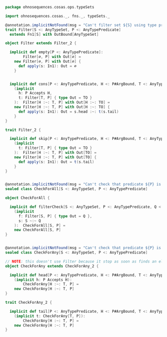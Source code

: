 
```scala
package ohnosequences.cosas.ops.typeSets

import ohnosequences.cosas._, fns._, typeSets._

@annotation.implicitNotFound(msg = "Can't filter set ${S} using type predicate ${P}")
trait Filter[S <: AnyTypeSet, P <: AnyTypePredicate]
  extends Fn1[S] with OutBound[AnyTypeSet]

object Filter extends Filter_2 {

  implicit def empty[P <: AnyTypePredicate]: 
        Filter[∅, P] with Out[∅] =
    new Filter[∅, P] with Out[∅] {
      def apply(s: In1): Out = ∅
    }


  implicit def cons[P <: AnyTypePredicate, H <: P#ArgBound, T <: AnyTypeSet, TO <: AnyTypeSet]
    (implicit 
      h: P Accepts H,
      t: Filter[T, P] { type Out = TO }
    ):  Filter[H :~: T, P] with Out[H :~: TO] =
    new Filter[H :~: T, P] with Out[H :~: TO] {
      def apply(s: In1): Out = s.head :~: t(s.tail)
    }
}

trait Filter_2 {

  implicit def skip[P <: AnyTypePredicate, H <: P#ArgBound, T <: AnyTypeSet, TO <: AnyTypeSet]
    (implicit 
      t: Filter[T, P] { type Out = TO }
    ):  Filter[H :~: T, P] with Out[TO] =
    new Filter[H :~: T, P] with Out[TO] {
      def apply(s: In1): Out = t(s.tail)
    }
}


@annotation.implicitNotFound(msg = "Can't check that predicate ${P} is true for every element of ${S}")
sealed class CheckForAll[S <: AnyTypeSet, P <: AnyTypePredicate]

object CheckForAll {

  implicit def filterCheck[S <: AnyTypeSet, P <: AnyTypePredicate, Q <: AnyTypeSet]
    (implicit 
      f: Filter[S, P] { type Out = Q },
      s: S ~:~ Q
    ):  CheckForAll[S, P] =
    new CheckForAll[S, P]
}


@annotation.implicitNotFound(msg = "Can't check that predicate ${P} is true for any element of ${S}")
sealed class CheckForAny[S <: AnyTypeSet, P <: AnyTypePredicate]

// NOTE: this doesn't use Filter because it stop as soon as finds an element accepted byt the predicate
object CheckForAny extends CheckForAny_2 {

  implicit def head[P <: AnyTypePredicate, H <: P#ArgBound, T <: AnyTypeSet]
    (implicit h: P Accepts H):
        CheckForAny[H :~: T, P] =
    new CheckForAny[H :~: T, P]
}

trait CheckForAny_2 {

  implicit def tail[P <: AnyTypePredicate, H <: P#ArgBound, T <: AnyTypeSet]
    (implicit t: CheckForAny[T, P]):
        CheckForAny[H :~: T, P] =
    new CheckForAny[H :~: T, P]
}

```




[test/scala/cosas/asserts.scala]: ../../../../../test/scala/cosas/asserts.scala.md
[test/scala/cosas/DenotationTests.scala]: ../../../../../test/scala/cosas/DenotationTests.scala.md
[test/scala/cosas/SubsetTypesTests.scala]: ../../../../../test/scala/cosas/SubsetTypesTests.scala.md
[test/scala/cosas/EqualityTests.scala]: ../../../../../test/scala/cosas/EqualityTests.scala.md
[test/scala/cosas/PropertyTests.scala]: ../../../../../test/scala/cosas/PropertyTests.scala.md
[test/scala/cosas/RecordTests.scala]: ../../../../../test/scala/cosas/RecordTests.scala.md
[test/scala/cosas/TypeSetTests.scala]: ../../../../../test/scala/cosas/TypeSetTests.scala.md
[test/scala/cosas/TypeUnionTests.scala]: ../../../../../test/scala/cosas/TypeUnionTests.scala.md
[main/scala/cosas/typeUnions.scala]: ../../typeUnions.scala.md
[main/scala/cosas/properties.scala]: ../../properties.scala.md
[main/scala/cosas/records.scala]: ../../records.scala.md
[main/scala/cosas/fns.scala]: ../../fns.scala.md
[main/scala/cosas/types.scala]: ../../types.scala.md
[main/scala/cosas/typeSets.scala]: ../../typeSets.scala.md
[main/scala/cosas/ops/records/Conversions.scala]: ../records/Conversions.scala.md
[main/scala/cosas/ops/records/Update.scala]: ../records/Update.scala.md
[main/scala/cosas/ops/records/Transform.scala]: ../records/Transform.scala.md
[main/scala/cosas/ops/records/Get.scala]: ../records/Get.scala.md
[main/scala/cosas/ops/typeSets/Conversions.scala]: Conversions.scala.md
[main/scala/cosas/ops/typeSets/Filter.scala]: Filter.scala.md
[main/scala/cosas/ops/typeSets/Subtract.scala]: Subtract.scala.md
[main/scala/cosas/ops/typeSets/Mappers.scala]: Mappers.scala.md
[main/scala/cosas/ops/typeSets/Union.scala]: Union.scala.md
[main/scala/cosas/ops/typeSets/Reorder.scala]: Reorder.scala.md
[main/scala/cosas/ops/typeSets/Take.scala]: Take.scala.md
[main/scala/cosas/ops/typeSets/Representations.scala]: Representations.scala.md
[main/scala/cosas/ops/typeSets/Pop.scala]: Pop.scala.md
[main/scala/cosas/ops/typeSets/Replace.scala]: Replace.scala.md
[main/scala/cosas/equality.scala]: ../../equality.scala.md